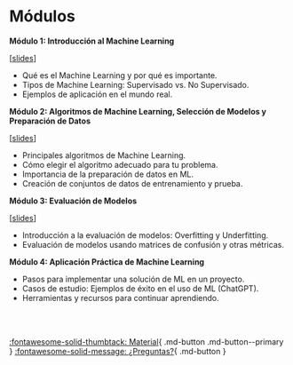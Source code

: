 # Módulos

**Módulo 1: Introducción al Machine Learning**

[[slides](https://docs.google.com/presentation/d/1F71DRQcG0FlhdC5LH0lEFsmVLRhN0dUM5anyWAeRo_4/edit?usp=sharing)]

- Qué es el Machine Learning y por qué es importante.
- Tipos de Machine Learning: Supervisado vs. No Supervisado.
- Ejemplos de aplicación en el mundo real.

**Módulo 2: Algoritmos de Machine Learning, Selección de Modelos y Preparación de Datos**

[[slides](https://docs.google.com/presentation/d/16DDstNxtLy3c6l6bExsAapJ1f3cseSFAzGT1P9TzE1s/edit?usp=sharing)]

- Principales algoritmos de Machine Learning.
- Cómo elegir el algoritmo adecuado para tu problema.
- Importancia de la preparación de datos en ML.
- Creación de conjuntos de datos de entrenamiento y prueba.


**Módulo 3: Evaluación de Modelos**

[[slides](https://docs.google.com/presentation/d/1I8TqurxilVUPZ8XxkMFXStpy3uhy3yR7_ylLmpE2Ewk/edit?usp=sharing)]

- Introducción a la evaluación de modelos: Overfitting y Underfitting.
- Evaluación de modelos usando matrices de confusión y otras métricas.

**Módulo 4: Aplicación Práctica de Machine Learning**

- Pasos para implementar una solución de ML en un proyecto.
- Casos de estudio: Ejemplos de éxito en el uso de ML (ChatGPT).
- Herramientas y recursos para continuar aprendiendo.
<br>
<br>

[:fontawesome-solid-thumbtack: Material](material/index.md){ .md-button .md-button--primary } [:fontawesome-solid-message: ¿Preguntas?](../questions/index.md){ .md-button }